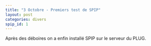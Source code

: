 ```yaml
---
title: "3 Octobre - Premiers test de SPIP"
layout: post
categories: divers
spip_id: 1
---
```

Après des déboires on a enfin installé SPIP sur le serveur du PLUG.